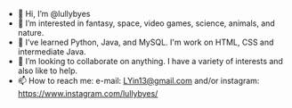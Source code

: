 - 👋 Hi, I’m @lullybyes
- 👀 I’m interested in fantasy, space, video games, science, animals, and nature.
- 🌱 I’ve learned Python, Java, and MySQL. I'm work on HTML, CSS and intermediate Java.
- 💞️ I’m looking to collaborate on anything. I have a variety of interests and also like to help.
- 📫 How to reach me: e-mail: LYin13@gmail.com and/or instagram: https://www.instagram.com/lullybyes/

<!---
lullybyes/lullybyes is a ✨ special ✨ repository because its `README.md` (this file) appears on your GitHub profile.
You can click the Preview link to take a look at your changes.
--->
